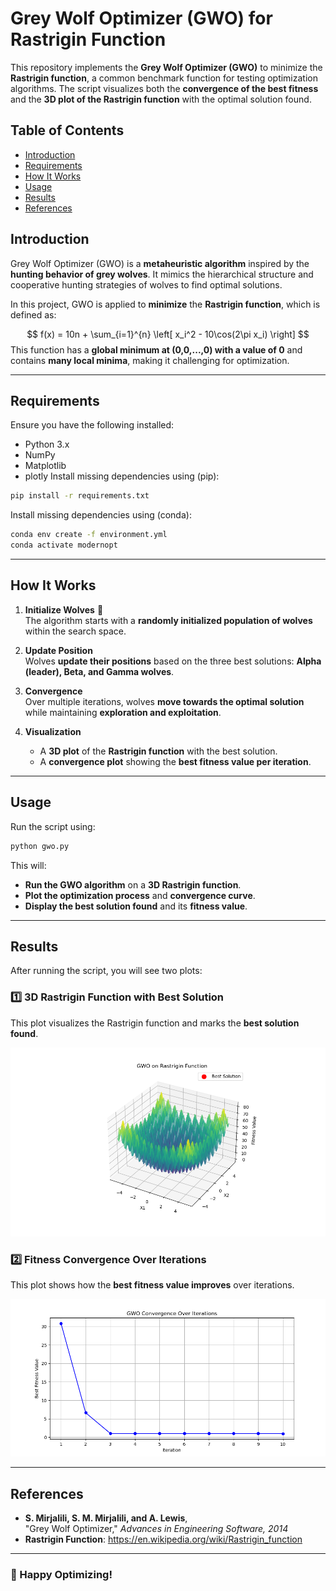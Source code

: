 # **Grey Wolf Optimizer (GWO) for Rastrigin Function**

This repository implements the **Grey Wolf Optimizer (GWO)** to minimize the **Rastrigin function**, a common benchmark function for testing optimization algorithms. The script visualizes both the **convergence of the best fitness** and the **3D plot of the Rastrigin function** with the optimal solution found.

## **Table of Contents**
- [Introduction](#introduction)
- [Requirements](#requirements)
- [How It Works](#how-it-works)
- [Usage](#usage)
- [Results](#results)
- [References](#references)

## **Introduction**
Grey Wolf Optimizer (GWO) is a **metaheuristic algorithm** inspired by the **hunting behavior of grey wolves**. It mimics the hierarchical structure and cooperative hunting strategies of wolves to find optimal solutions.

In this project, GWO is applied to **minimize** the **Rastrigin function**, which is defined as:

$$
f(x) = 10n + \sum_{i=1}^{n} \left[ x_i^2 - 10\cos(2\pi x_i) \right]
$$
This function has a **global minimum at (0,0,...,0) with a value of 0** and contains **many local minima**, making it challenging for optimization.

---

## **Requirements**
Ensure you have the following installed:

- Python 3.x
- NumPy
- Matplotlib
- plotly
Install missing dependencies using (pip):

```bash
pip install -r requirements.txt
```

Install missing dependencies using (conda):
```bash
conda env create -f environment.yml
conda activate modernopt
```
---

## **How It Works**
1. **Initialize Wolves** 🐺  
   The algorithm starts with a **randomly initialized population of wolves** within the search space.

2. **Update Position**  
   Wolves **update their positions** based on the three best solutions: **Alpha (leader), Beta, and Gamma wolves**.

3. **Convergence**  
   Over multiple iterations, wolves **move towards the optimal solution** while maintaining **exploration and exploitation**.

4. **Visualization**  
   - A **3D plot** of the **Rastrigin function** with the best solution.  
   - A **convergence plot** showing the **best fitness value per iteration**.

---

## **Usage**
Run the script using:

```bash
python gwo.py
```

This will:
- **Run the GWO algorithm** on a **3D Rastrigin function**.
- **Plot the optimization process** and **convergence curve**.
- **Display the best solution found** and its **fitness value**.

---

## **Results**
After running the script, you will see two plots:

### **1️⃣ 3D Rastrigin Function with Best Solution**
This plot visualizes the Rastrigin function and marks the **best solution found**.

![3D Plot of Rastrigin Function](images/rastrigin_3d.png)

### **2️⃣ Fitness Convergence Over Iterations**
This plot shows how the **best fitness value improves** over iterations.

![Convergence Plot](images/convergence_plot.png)

---

## **References**
- **S. Mirjalili, S. M. Mirjalili, and A. Lewis**,  
  "Grey Wolf Optimizer," *Advances in Engineering Software, 2014*  
- **Rastrigin Function**: https://en.wikipedia.org/wiki/Rastrigin_function

---

### **🚀 Happy Optimizing!**
